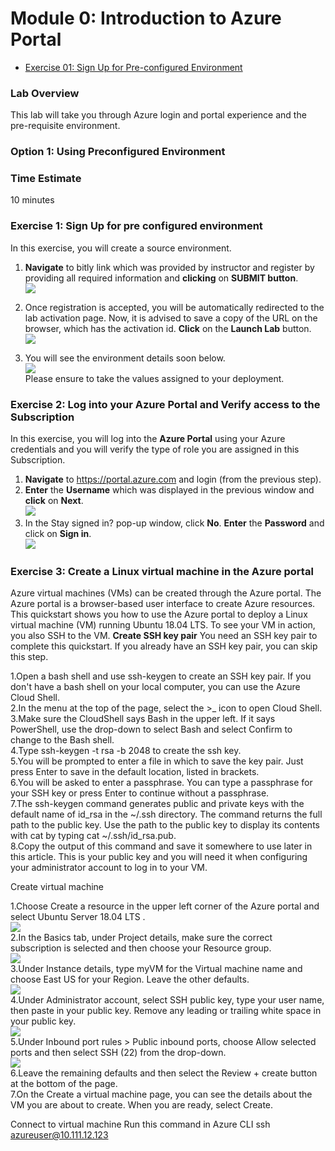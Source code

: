 # Module 0: Introduction to Azure Portal

   * [Exercise 01: Sign Up for Pre-configured Environment](#exercise-01-sign-up-for-pre-configured-environment)
 
 ### Lab Overview
This lab will take you through Azure login and portal experience and the pre-requisite environment.

### Option 1: Using Preconfigured Environment

### Time Estimate

10 minutes

### Exercise 1: Sign Up for pre configured environment

In this exercise, you will create a source environment.
1.	**Navigate** to bitly link which was provided by instructor and register by providing all required information and **clicking** on **SUBMIT button**.<br/>
<img src="images/signin.png"/><br/>

2. Once registration is accepted, you will be automatically redirected to the lab activation page. Now, it is advised to save a copy of the URL on the browser, which has the activation id. **Click** on the **Launch Lab** button.<br/>
<img src="images/launch.png"/><br/>

3. You will see the environment details soon below.<br/>
<img src="images/credentials.png"/><br/>
Please ensure to take the values assigned to your deployment.

### Exercise 2: Log into your Azure Portal and Verify access to the Subscription

In this exercise, you will log into the **Azure Portal** using your Azure credentials and you will verify the type of role you are assigned in this Subscription.
1.  **Navigate** to https://portal.azure.com and login (from the previous step).
2.  **Enter** the **Username** which was displayed in the previous window and **click** on **Next**.<br/>
<img src="images/azuresigninpage.png"/><br/>
3.	In the Stay signed in? pop-up window, click **No**. **Enter** the **Password** and click on **Sign in**.<br/>
<img src="images/passwordsignin.png"/><br/>

### Exercise 3: Create a Linux virtual machine in the Azure portal

Azure virtual machines (VMs) can be created through the Azure portal. The Azure portal is a browser-based user interface to create Azure resources. This quickstart shows you how to use the Azure portal to deploy a Linux virtual machine (VM) running Ubuntu 18.04 LTS. To see your VM in action, you also SSH to the VM.
**Create SSH key pair**
You need an SSH key pair to complete this quickstart. If you already have an SSH key pair, you can skip this step.

1.Open a bash shell and use ssh-keygen to create an SSH key pair. If you don't have a bash shell on your local computer, you can use the Azure Cloud Shell.<br/>
2.In the menu at the top of the page, select the >_ icon to open Cloud Shell.<br/>
3.Make sure the CloudShell says Bash in the upper left. If it says PowerShell, use the drop-down to select Bash and select Confirm to change to the Bash shell.<br/>
4.Type ssh-keygen -t rsa -b 2048 to create the ssh key.<br/>
5.You will be prompted to enter a file in which to save the key pair. Just press Enter to save in the default location, listed in brackets.<br/>
6.You will be asked to enter a passphrase. You can type a passphrase for your SSH key or press Enter to continue without a passphrase.<br/>
7.The ssh-keygen command generates public and private keys with the default name of id_rsa in the ~/.ssh directory. The command returns the full path to the public key. Use the path to the public key to display its contents with cat by typing cat ~/.ssh/id_rsa.pub.<br/>
8.Copy the output of this command and save it somewhere to use later in this article. This is your public key and you will need it when configuring your administrator account to log in to your VM.<br/>

Create virtual machine

1.Choose Create a resource in the upper left corner of the Azure portal and select Ubuntu Server 18.04 LTS .<br/>
<img src="images/passwordsignin.png"/><br/>
2.In the Basics tab, under Project details, make sure the correct subscription is selected and then choose your Resource group.<br/>
<img src="images/vmsuscription.png"/><br/>
3.Under Instance details, type myVM for the Virtual machine name and choose East US for your Region. Leave the other defaults.<br/>
<img src="images/vmname.png"/><br/>
4.Under Administrator account, select SSH public key, type your user name, then paste in your public key. Remove any leading or trailing white space in your public key.<br/>
<img src="images/sshkey.png"/><br/>
5.Under Inbound port rules > Public inbound ports, choose Allow selected ports and then select SSH (22) from the drop-down.<br/>
<img src="images/portssh.png"/><br/>
6.Leave the remaining defaults and then select the Review + create button at the bottom of the page.<br/>
7.On the Create a virtual machine page, you can see the details about the VM you are about to create. When you are ready, select Create.<br/>

Connect to virtual machine
Run this command in Azure CLI
ssh azureuser@10.111.12.123
